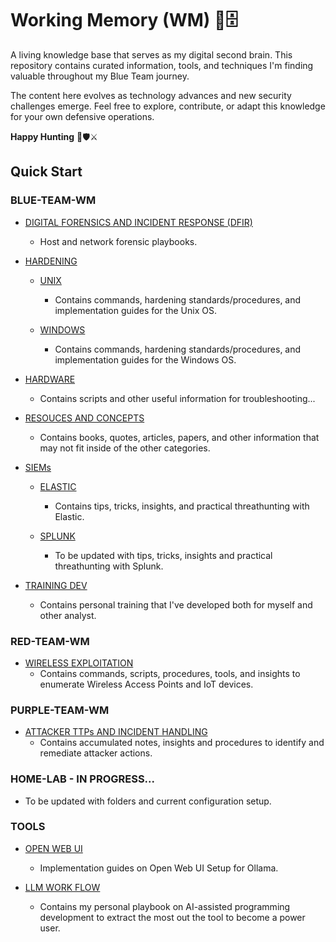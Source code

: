 # Working Memory (WM) 🧠🗄️

A living knowledge base that serves as my digital second brain. This repository contains curated information, tools, and techniques I'm finding valuable throughout my Blue Team journey.

The content here evolves as technology advances and new security challenges emerge. Feel free to explore, contribute, or adapt this knowledge for your own defensive operations.

**Happy Hunting** 🏹🛡️⚔️

## Quick Start

### BLUE-TEAM-WM

- [DIGITAL FORENSICS AND INCIDENT RESPONSE (DFIR)](./BLUE-TEAM-WM/DFIR-THREAT-HUNTING/)
  - Host and network forensic playbooks.


- [HARDENING](./BLUE-TEAM-WM/HARDENING/)

  - [UNIX](./BLUE-TEAM-WM/HARDENING/UNIX/)
    - Contains commands, hardening standards/procedures, and implementation guides for the Unix OS.

  - [WINDOWS](./BLUE-TEAM-WM/HARDENING/WINDOWS/)
    - Contains commands, hardening standards/procedures, and implementation guides for the Windows OS.

- [HARDWARE](./BLUE-TEAM-WM/HARDWARE/)
  - Contains scripts and other useful information for troubleshooting...

- [RESOUCES AND CONCEPTS](./BLUE-TEAM-WM/RESOURCES_CONCEPTS/)
  - Contains books, quotes, articles, papers, and other information that may not fit inside of the other categories.


- [SIEMs](./BLUE-TEAM-WM/SIEMs/)
  - [ELASTIC](./BLUE-TEAM-WM/SIEMs/ELASTIC/)
    - Contains tips, tricks, insights, and practical threathunting with Elastic.

  - [SPLUNK](./BLUE-TEAM-WM/SIEMs/SPLUNK/)
    - To be updated with tips, tricks, insights and practical threathunting with Splunk.

- [TRAINING DEV](./BLUE-TEAM-WM/TRAINING-DEV/)
  - Contains personal training that I've developed both for myself and other analyst.



### RED-TEAM-WM

- [WIRELESS EXPLOITATION](./RED-TEAM-WM/WIRELESS-EXPLOITATION/)
  - Contains commands, scripts, procedures, tools, and insights to enumerate Wireless Access Points and IoT devices.



### PURPLE-TEAM-WM

- [ATTACKER TTPs AND INCIDENT HANDLING](./PURPLE-TEAM-WM/ATTACKER-TTPs-AND-INCIDENT-HANDLING/)
  - Contains accumulated notes, insights and procedures to identify and remediate attacker actions.



### HOME-LAB - IN PROGRESS...

- To be updated with folders and current configuration setup.


### TOOLS

- [OPEN WEB UI](./LLM-WM/OPEN-WEB-UI-SETUP/)
  - Implementation guides on Open Web UI Setup for Ollama.

- [LLM WORK FLOW](./TOOLS/LLM-WORK-FLOW/)
  - Contains my personal playbook on AI-assisted programming development to extract the most out the tool to become a power user.
